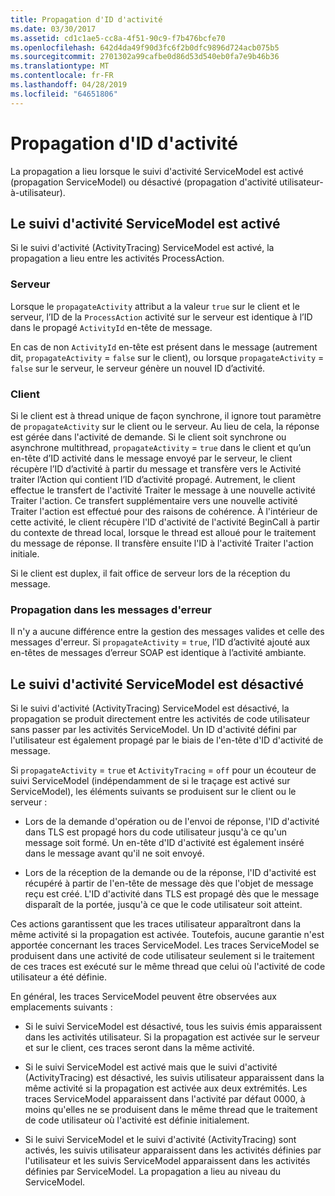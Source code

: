 ```yaml
---
title: Propagation d'ID d'activité
ms.date: 03/30/2017
ms.assetid: cd1c1ae5-cc8a-4f51-90c9-f7b476bcfe70
ms.openlocfilehash: 642d4da49f90d3fc6f2b0dfc9896d724acb075b5
ms.sourcegitcommit: 2701302a99cafbe0d86d53d540eb0fa7e9b46b36
ms.translationtype: MT
ms.contentlocale: fr-FR
ms.lasthandoff: 04/28/2019
ms.locfileid: "64651806"
---
```

# <a name="activity-id-propagation"></a>Propagation d'ID d'activité
La propagation a lieu lorsque le suivi d'activité ServiceModel est activé (propagation ServiceModel) ou désactivé (propagation d'activité utilisateur-à-utilisateur).  
  
## <a name="servicemodel-activity-tracing-is-enabled"></a>Le suivi d'activité ServiceModel est activé  
 Si le suivi d'activité (ActivityTracing) ServiceModel est activé, la propagation a lieu entre les activités ProcessAction.  
  
### <a name="server"></a>Serveur  
 Lorsque le `propagateActivity` attribut a la valeur `true` sur le client et le serveur, l’ID de la `ProcessAction` activité sur le serveur est identique à l’ID dans le propagé `ActivityId` en-tête de message.  
  
 En cas de non `ActivityId` en-tête est présent dans le message (autrement dit, `propagateActivity` = `false` sur le client), ou lorsque `propagateActivity` = `false` sur le serveur, le serveur génère un nouvel ID d’activité.  
  
### <a name="client"></a>Client  
 Si le client est à thread unique de façon synchrone, il ignore tout paramètre de `propagateActivity` sur le client ou le serveur. Au lieu de cela, la réponse est gérée dans l'activité de demande. Si le client soit synchrone ou asynchrone multithread, `propagateActivity` = `true` dans le client et qu’un en-tête d’ID activité dans le message envoyé par le serveur, le client récupère l’ID d’activité à partir du message et transfère vers le Activité traiter l’Action qui contient l’ID d’activité propagé. Autrement, le client effectue le transfert de l'activité Traiter le message à une nouvelle activité Traiter l'action. Ce transfert supplémentaire vers une nouvelle activité Traiter l'action est effectué pour des raisons de cohérence. À l'intérieur de cette activité, le client récupère l'ID d'activité de l'activité BeginCall à partir du contexte de thread local, lorsque le thread est alloué pour le traitement du message de réponse. Il transfère ensuite l'ID à l'activité Traiter l'action initiale.  
  
 Si le client est duplex, il fait office de serveur lors de la réception du message.  
  
### <a name="propagation-in-fault-messages"></a>Propagation dans les messages d'erreur  
 Il n'y a aucune différence entre la gestion des messages valides et celle des messages d'erreur. Si `propagateActivity` = `true`, l’ID d’activité ajouté aux en-têtes de messages d’erreur SOAP est identique à l’activité ambiante.  
  
## <a name="servicemodel-activity-tracing-is-disabled"></a>Le suivi d'activité ServiceModel est désactivé  
 Si le suivi d'activité (ActivityTracing) ServiceModel est désactivé, la propagation se produit directement entre les activités de code utilisateur sans passer par les activités ServiceModel. Un ID d'activité défini par l'utilisateur est également propagé par le biais de l'en-tête d'ID d'activité de message.  
  
 Si `propagateActivity` = `true` et `ActivityTracing` = `off` pour un écouteur de suivi ServiceModel (indépendamment de si le traçage est activé sur ServiceModel), les éléments suivants se produisent sur le client ou le serveur :  
  
- Lors de la demande d'opération ou de l'envoi de réponse, l'ID d'activité dans TLS est propagé hors du code utilisateur jusqu'à ce qu'un message soit formé. Un en-tête d'ID d'activité est également inséré dans le message avant qu'il ne soit envoyé.  
  
- Lors de la réception de la demande ou de la réponse, l'ID d'activité est récupéré à partir de l'en-tête de message dès que l'objet de message reçu est créé. L'ID d'activité dans TLS est propagé dès que le message disparaît de la portée, jusqu'à ce que le code utilisateur soit atteint.  
  
 Ces actions garantissent que les traces utilisateur apparaîtront dans la même activité si la propagation est activée. Toutefois, aucune garantie n'est apportée concernant les traces ServiceModel. Les traces ServiceModel se produisent dans une activité de code utilisateur seulement si le traitement de ces traces est exécuté sur le même thread que celui où l'activité de code utilisateur a été définie.  
  
 En général, les traces ServiceModel peuvent être observées aux emplacements suivants :  
  
- Si le suivi ServiceModel est désactivé, tous les suivis émis apparaissent dans les activités utilisateur. Si la propagation est activée sur le serveur et sur le client, ces traces seront dans la même activité.  
  
- Si le suivi ServiceModel est activé mais que le suivi d'activité (ActivityTracing) est désactivé, les suivis utilisateur apparaissent dans la même activité si la propagation est activée aux deux extrémités. Les traces ServiceModel apparaissent dans l'activité par défaut 0000, à moins qu'elles ne se produisent dans le même thread que le traitement de code utilisateur où l'activité est définie initialement.  
  
- Si le suivi ServiceModel et le suivi d'activité (ActivityTracing) sont activés, les suivis utilisateur apparaissent dans les activités définies par l'utilisateur et les suivis ServiceModel apparaissent dans les activités définies par ServiceModel. La propagation a lieu au niveau du ServiceModel.
